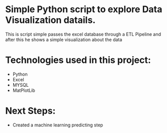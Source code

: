 # Simple Python script to explore Data Visualization datails.
This is script simple passes the excel database through a ETL Pipeline and after this he shows a simple visualization about the data

# Technologies used in this project:
- Python
- Excel
- MYSQL 
- MatPlotLib

# Next Steps:
- Created a machine learning predicting step
